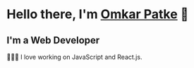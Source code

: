 # Hello there, I'm [Omkar Patke](https://omkar-patke.netlify.app/) 👋 
 ## I'm a Web Developer 

👨🏻‍💻 I love working on JavaScript and React.js.


<!--


Here are some ideas to get you started:

- 🔭 I’m currently working on ...
- 🌱 I’m currently learning ...
- 👯 I’m looking to collaborate on ...
- 🤔 I’m looking for help with ...
- 💬 Ask me about ...
- 📫 How to reach me: ...
- 😄 Pronouns: ...
- ⚡ Fun fact: ...
-->
